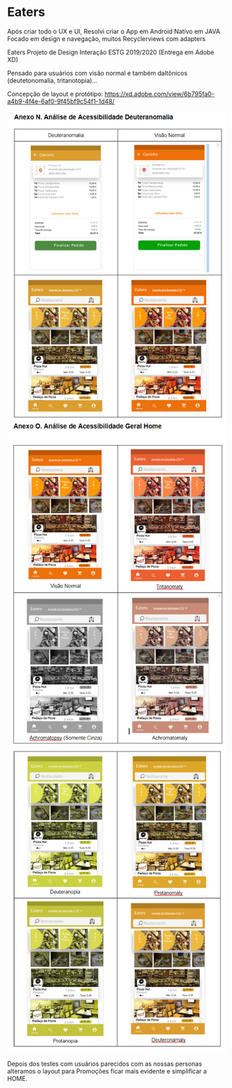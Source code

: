 # Eaters
Após criar todo o UX e UI, Resolvi criar o App em Android Nativo em JAVA 
Focado em design e navegação, muitos Recyclerviews com adapters

Eaters Projeto de Design Interação ESTG 2019/2020 (Entrega em Adobe XD)

Pensado para usuários com visão normal e também daltônicos (deutetonomalia, tritanotopia)...

Concepção de layout e protótipo: 
https://xd.adobe.com/view/6b795fa0-a4b9-4f4e-6af0-9f45bf9c54f1-1d48/

<img src="Images/Analise_Dalt.PNG">

<img src="Images/Dalt_Home1.PNG">
<img src="Images/Dalt_Home2.PNG">

Depois dos testes com usuários parecidos com as nossas personas alteramos o layout para Promoções ficar mais evidente e simplificar a HOME.
